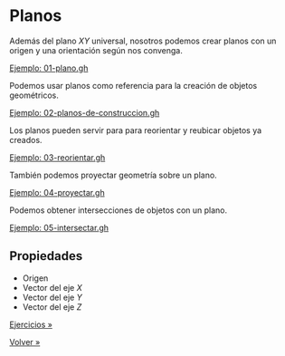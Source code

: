 # Planos

Además del plano $XY$ universal, nosotros podemos crear planos con un origen
y una orientación según nos convenga.

[Ejemplo: 01-plano.gh](./01-plano.gh)

Podemos usar planos como referencia para la creación de objetos geométricos.

[Ejemplo: 02-planos-de-construccion.gh](./02-planos-de-construccion.gh)

Los planos pueden servir para para reorientar y reubicar objetos ya creados.

[Ejemplo: 03-reorientar.gh](./03-reorientar.gh)

También podemos proyectar geometría sobre un plano.

[Ejemplo: 04-proyectar.gh](./04-proyectar.gh)

Podemos obtener intersecciones de objetos con un plano.

[Ejemplo: 05-intersectar.gh](./05-intersectar.gh)

## Propiedades

- Origen
- Vector del eje $X$
- Vector del eje $Y$
- Vector del eje $Z$

[Ejercicios »](./ejercicios)

[Volver »](..)
